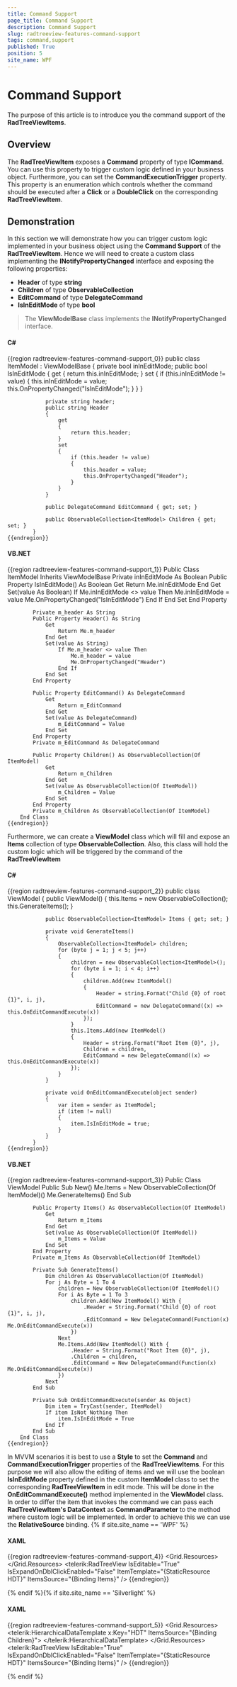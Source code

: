 ```yaml
---
title: Command Support
page_title: Command Support
description: Command Support
slug: radtreeview-features-command-support
tags: command,support
published: True
position: 5
site_name: WPF
---
```


# Command Support

The purpose of this article is to introduce you the command support of the __RadTreeViewItems__.
	  
## Overview

The __RadTreeViewItem__ exposes a __Command__ property of type __ICommand__. You can use this property to trigger custom logic defined in your business object. Furthermore, you can set the __CommandExecutionTrigger__ property. This property is an enumeration which controls whether the command should be executed after a __Click__ or a __DoubleClick__ on the corresponding __RadTreeViewItem__.
		

## Demonstration

In this section we will demonstrate how you can trigger custom logic implemented in your business object using the __Command Support__ of the __RadTreeViewItem__. Hence we will need to create a custom class implementing the __INotifyPropertyChanged__ interface and exposing the following properties:
		

* __Header__ of type __string__
* __Children__ of type __ObservableCollection<ItemModel>__
* __EditCommand__ of type __DelegateCommand__
* __IsInEditMode__ of type __bool__

>The __ViewModelBase__ class implements the __INotifyPropertyChanged__ interface.
		  

#### __C#__

{{region radtreeview-features-command-support_0}}
			public class ItemModel : ViewModelBase
			{
				private bool inInEditMode;
				public bool IsInEditMode
				{
					get
					{
						return this.inInEditMode;
					}
					set
					{
						if (this.inInEditMode != value)
						{
							this.inInEditMode = value;
							this.OnPropertyChanged("IsInEditMode");
						}
					}
				}
	
				private string header;
				public string Header
				{
					get
					{
						return this.header;
					}
					set
					{
						if (this.header != value)
						{
							this.header = value;
							this.OnPropertyChanged("Header");
						}
					}
				}
	
				public DelegateCommand EditCommand { get; set; }
	
				public ObservableCollection<ItemModel> Children { get; set; }
			}
	{{endregion}}



#### __VB.NET__

{{region radtreeview-features-command-support_1}}
		Public Class ItemModel
			Inherits ViewModelBase
			Private inInEditMode As Boolean
			Public Property IsInEditMode() As Boolean
				Get
					Return Me.inInEditMode
				End Get
				Set(value As Boolean)
					If Me.inInEditMode <> value Then
						Me.inInEditMode = value
						Me.OnPropertyChanged("IsInEditMode")
					End If
				End Set
			End Property
	
			Private m_header As String
			Public Property Header() As String
				Get
					Return Me.m_header
				End Get
				Set(value As String)
					If Me.m_header <> value Then
						Me.m_header = value
						Me.OnPropertyChanged("Header")
					End If
				End Set
			End Property
	
			Public Property EditCommand() As DelegateCommand
				Get
					Return m_EditCommand
				End Get
				Set(value As DelegateCommand)
					m_EditCommand = Value
				End Set
			End Property
			Private m_EditCommand As DelegateCommand
	
			Public Property Children() As ObservableCollection(Of ItemModel)
				Get
					Return m_Children
				End Get
				Set(value As ObservableCollection(Of ItemModel))
					m_Children = Value
				End Set
			End Property
			Private m_Children As ObservableCollection(Of ItemModel)
		End Class
	{{endregion}}



Furthermore, we can create a __ViewModel__ class which will fill and expose an __Items__ collection of type __ObservableCollection<ItemModel>__. Also, this class will hold the custom logic which will be triggered by the command of the __RadTreeViewItem__

#### __C#__

{{region radtreeview-features-command-support_2}}
			public class ViewModel
			{
				public ViewModel()
				{
					this.Items = new ObservableCollection<ItemModel>();
					this.GenerateItems();
				}
	
				public ObservableCollection<ItemModel> Items { get; set; }
	
				private void GenerateItems()
				{
					ObservableCollection<ItemModel> children;
					for (byte j = 1; j < 5; j++)
					{
						children = new ObservableCollection<ItemModel>();
						for (byte i = 1; i < 4; i++)
						{
							children.Add(new ItemModel()
							{
								Header = string.Format("Child {0} of root {1}", i, j),
								EditCommand = new DelegateCommand((x) => this.OnEditCommandExecute(x))
							});
						}
						this.Items.Add(new ItemModel()
						{
							Header = string.Format("Root Item {0}", j),
							Children = children,
							EditCommand = new DelegateCommand((x) => this.OnEditCommandExecute(x))
						});
					}
				}
	
				private void OnEditCommandExecute(object sender)
				{
					var item = sender as ItemModel;
					if (item != null)
					{
						item.IsInEditMode = true;
					}
				}
			}
	{{endregion}}



#### __VB.NET__

{{region radtreeview-features-command-support_3}}
		Public Class ViewModel
			Public Sub New()
				Me.Items = New ObservableCollection(Of ItemModel)()
				Me.GenerateItems()
			End Sub
	
			Public Property Items() As ObservableCollection(Of ItemModel)
				Get
					Return m_Items
				End Get
				Set(value As ObservableCollection(Of ItemModel))
					m_Items = Value
				End Set
			End Property
			Private m_Items As ObservableCollection(Of ItemModel)
	
			Private Sub GenerateItems()
				Dim children As ObservableCollection(Of ItemModel)
				For j As Byte = 1 To 4
					children = New ObservableCollection(Of ItemModel)()
					For i As Byte = 1 To 3
						children.Add(New ItemModel() With {
							.Header = String.Format("Child {0} of root {1}", i, j),
							.EditCommand = New DelegateCommand(Function(x) Me.OnEditCommandExecute(x))
						})
					Next
					Me.Items.Add(New ItemModel() With {
						.Header = String.Format("Root Item {0}", j),
						.Children = children,
						.EditCommand = New DelegateCommand(Function(x) Me.OnEditCommandExecute(x))
					})
				Next
			End Sub
	
			Private Sub OnEditCommandExecute(sender As Object)
				Dim item = TryCast(sender, ItemModel)
				If item IsNot Nothing Then
					item.IsInEditMode = True
				End If
			End Sub
		End Class
	{{endregion}}



In MVVM scenarios it is best to use a __Style__ to set the __Command__ and __CommandExecutionTrigger__ properties of the __RadTreeViewItems__. For this purpose we will also allow the editing of items and we will use the boolean __IsInEditMode__ property defined in the custom __ItemModel__ class to set the corresponding __RadTreeViewItem__ in edit mode. This will be done in the __OnEditCommandExecute()__ method implemented in the __ViewModel__ class. In order to differ the item that invokes the command we can pass each __RadTreeViewItem's DataContext__ as __CommandParameter__ to the method where custom logic will be implemented. In order to achieve this we can use the __RelativeSource__ binding.
		{% if site.site_name == 'WPF' %}

#### __XAML__

{{region radtreeview-features-command-support_4}}
	        <Grid>
	            <Grid.Resources>
	                <HierarchicalDataTemplate x:Key="HDT" ItemsSource="{Binding Children}">
	                    <TextBlock Text="{Binding Header, Mode=TwoWay}" />
	                </HierarchicalDataTemplate>
	                <Style TargetType="telerik:RadTreeViewItem">
	                    <Setter Property="Command" Value="{Binding EditCommand}" />
	                    <Setter Property="CommandParameter" Value="{Binding}" />
	                    <Setter Property="CommandExecutionTrigger" Value="DoubleClick" />
	                    <Setter Property="IsInEditMode" Value="{Binding IsInEditMode, Mode=TwoWay}" />
	                </Style>
	            </Grid.Resources>
	            <telerik:RadTreeView IsEditable="True"
	                             IsExpandOnDblClickEnabled="False"
	                             ItemTemplate="{StaticResource HDT}"
	                             ItemsSource="{Binding Items}" />
	        </Grid>
	{{endregion}}

{% endif %}{% if site.site_name == 'Silverlight' %}

#### __XAML__

{{region radtreeview-features-command-support_5}}
	        <Grid>
	            <Grid.Resources>
	                <telerik:HierarchicalDataTemplate x:Key="HDT" ItemsSource="{Binding Children}">
	                    <TextBlock Text="{Binding Header, Mode=TwoWay}" />
	                </telerik:HierarchicalDataTemplate>
	                <Style TargetType="telerik:RadTreeViewItem">
	                    <Setter Property="Command" Value="{Binding EditCommand}" />
	                    <Setter Property="CommandParameter" Value="{Binding}" />
	                    <Setter Property="CommandExecutionTrigger" Value="DoubleClick" />
	                    <Setter Property="IsInEditMode" Value="{Binding IsInEditMode, Mode=TwoWay}" />
	                </Style>
	            </Grid.Resources>
	            <telerik:RadTreeView IsEditable="True"
	                             IsExpandOnDblClickEnabled="False"
	                             ItemTemplate="{StaticResource HDT}"
	                             ItemsSource="{Binding Items}" />
	        </Grid>
	{{endregion}}

{% endif %}
